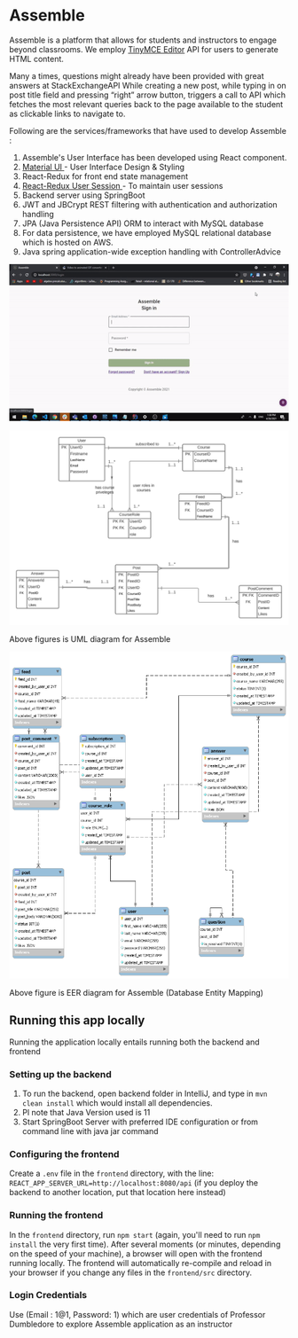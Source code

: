 # Assemble

Assemble is a platform that allows for students and instructors to engage beyond classrooms. We
employ [TinyMCE Editor](https://www.tiny.cloud/) API for users to generate HTML content.

Many a times, questions might already have been provided with great answers at StackExchangeAPI
While creating a new post, while typing in on post title field and pressing “right” arrow button,
triggers a call to API which fetches the most relevant queries back to the page available to the
student as clickable links to navigate to.

Following are the services/frameworks that have used to develop Assemble :

1) Assemble's User Interface has been developed using React component.
2) [Material UI ](https://material-ui.com/) - User Interface Design & Styling
3) React-Redux for front end state management
4) [React-Redux User Session ](https://www.npmjs.com/package/redux-react-session) - To maintain user
   sessions
5) Backend server using SpringBoot
6) JWT and JBCrypt REST filtering with authentication and authorization handling
7) JPA (Java Persistence API) ORM to interact with MySQL database
8) For data persistence, we have employed MySQL relational database which is hosted on AWS.
9) Java spring application-wide exception handling with ControllerAdvice

![AssembleDemo](AssembleGIF.gif)

![Assemble-UML](AssembleUML.png)

Above figures is UML diagram for Assemble

![Assemble-EER](AssembleEER.png)

Above figure is EER diagram for Assemble (Database Entity Mapping)

## Running this app locally

Running the application locally entails running both the backend and frontend

### Setting up the backend

1. To run the backend, open backend folder in IntelliJ, and type in `mvn clean install` which would
   install all dependencies.
2. Pl note that Java Version used is 11
3. Start SpringBoot Server with preferred IDE configuration or from command line with java jar
   command

### Configuring the frontend

Create a `.env` file in the `frontend` directory, with the
line: `REACT_APP_SERVER_URL=http://localhost:8080/api` (if you deploy the backend to another
location, put that location here instead)

### Running the frontend

In the `frontend` directory, run `npm start` (again, you'll need to run `npm install` the very first
time). After several moments (or minutes, depending on the speed of your machine), a browser will
open with the frontend running locally. The frontend will automatically re-compile and reload in
your browser if you change any files in the `frontend/src` directory.

### Login Credentials

Use (Email : 1@1, Password: 1) which are user credentials of Professor Dumbledore to explore
Assemble application as an instructor




